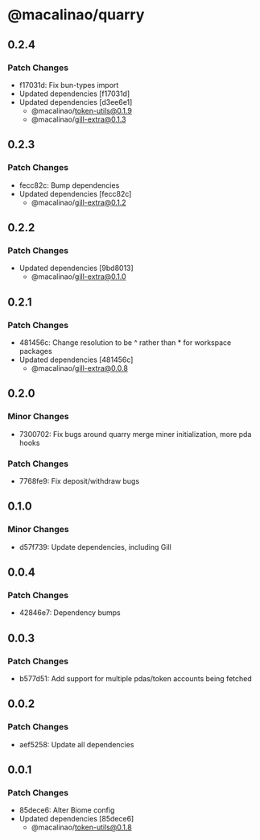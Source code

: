 # @macalinao/quarry

## 0.2.4

### Patch Changes

- f17031d: Fix bun-types import
- Updated dependencies [f17031d]
- Updated dependencies [d3ee6e1]
  - @macalinao/token-utils@0.1.9
  - @macalinao/gill-extra@0.1.3

## 0.2.3

### Patch Changes

- fecc82c: Bump dependencies
- Updated dependencies [fecc82c]
  - @macalinao/gill-extra@0.1.2

## 0.2.2

### Patch Changes

- Updated dependencies [9bd8013]
  - @macalinao/gill-extra@0.1.0

## 0.2.1

### Patch Changes

- 481456c: Change resolution to be ^ rather than \* for workspace packages
- Updated dependencies [481456c]
  - @macalinao/gill-extra@0.0.8

## 0.2.0

### Minor Changes

- 7300702: Fix bugs around quarry merge miner initialization, more pda hooks

### Patch Changes

- 7768fe9: Fix deposit/withdraw bugs

## 0.1.0

### Minor Changes

- d57f739: Update dependencies, including Gill

## 0.0.4

### Patch Changes

- 42846e7: Dependency bumps

## 0.0.3

### Patch Changes

- b577d51: Add support for multiple pdas/token accounts being fetched

## 0.0.2

### Patch Changes

- aef5258: Update all dependencies

## 0.0.1

### Patch Changes

- 85dece6: Alter Biome config
- Updated dependencies [85dece6]
  - @macalinao/token-utils@0.1.8
